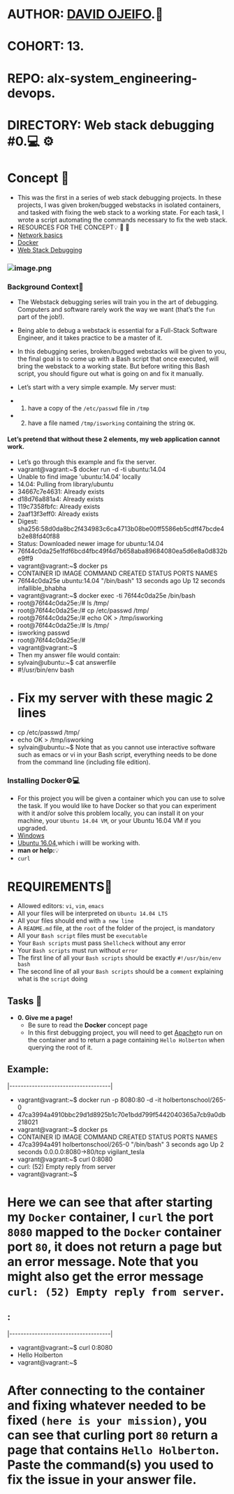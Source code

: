 # AUTHOR:         [DAVID OJEIFO](https://github.com/Kingvadee).:briefcase:
# COHORT:         13.
# REPO:		  alx-system_engineering-devops.
# DIRECTORY:	  Web stack debugging #0.:computer: :gear:

# Concept :page_with_curl:
 * This was the first in a series of web stack debugging projects. In these
projects, I was given broken/bugged webstacks in isolated containers,
and tasked with fixing the web stack to a working state. For each
task, I wrote a script automating the commands necessary to fix the
web stack.
 * RESOURCES FOR THE CONCEPT:bulb: :book: :link:
 * [Network basics](https://intranet.alxswe.com/concepts/33)
 * [Docker](https://intranet.alxswe.com/concepts/65)
 * [Web Stack Debugging](https://intranet.alxswe.com/concepts/68)
### ![image.png](https://s3.amazonaws.com/intranet-projects-files/holbertonschool-sysadmin_devops/265/uWLzjc8.jpg)

### Background Context:book:
 * The Webstack debugging series will train you in the art of debugging.
   Computers and software rarely work the way we want (that’s the `fun`
   part of the job!).
 * Being able to debug a webstack is essential for a Full-Stack Software
   Engineer, and it takes practice to be a master of it.
 * In this debugging series, broken/bugged webstacks will be given to you,
   the final goal is to come up with a Bash script that once executed, will
   bring the webstack to a working state. But before writing this Bash
   script, you should figure out what is going on and fix it manually.

 * Let’s start with a very simple example. My server must:
 * 1.	have a copy of the `/etc/passwd` file in `/tmp`
 * 2.	have a file named `/tmp/isworking` containing the string `OK`.
#### Let’s pretend that without these 2 elements, my web application cannot work.
 * Let’s go through this example and fix the server.
 * 	vagrant@vagrant:~$ docker run -d -ti ubuntu:14.04
 * 	Unable to find image 'ubuntu:14.04' locally
 * 	14.04: Pulling from library/ubuntu
 * 	34667c7e4631: Already exists
 * 	d18d76a881a4: Already exists
 * 	119c7358fbfc: Already exists
 * 	2aaf13f3eff0: Already exists
 * 	Digest: sha256:58d0da8bc2f434983c6ca4713b08be00ff5586eb5cdff47bcde4b2e88fd40f88
 * 	Status: Downloaded newer image for ubuntu:14.04
 *	76f44c0da25e1fdf6bcd4fbc49f4d7b658aba89684080ea5d6e8a0d832be9ff9
 * 	vagrant@vagrant:~$ docker ps
 * 	CONTAINER ID        IMAGE               COMMAND             CREATED             STATUS              PORTS               NAMES
 * 	76f44c0da25e        ubuntu:14.04        "/bin/bash"         13 seconds ago      Up 12 seconds                           infallible_bhabha
 * 	vagrant@vagrant:~$ docker exec -ti 76f44c0da25e /bin/bash
 * 	root@76f44c0da25e:/# ls /tmp/
 * 	root@76f44c0da25e:/# cp /etc/passwd /tmp/
 * 	root@76f44c0da25e:/# echo OK > /tmp/isworking
 * 	root@76f44c0da25e:/# ls /tmp/
 * 	isworking  passwd
 * 	root@76f44c0da25e:/#
 * 	vagrant@vagrant:~$
 *  Then my answer file would contain:
 * 	sylvain@ubuntu:~$ cat answerfile
 * 	#!/usr/bin/env bash
 * 	# Fix my server with these magic 2 lines
 * 	cp /etc/passwd /tmp/
 * 	echo OK > /tmp/isworking
 * 	sylvain@ubuntu:~$
Note that as you cannot use interactive software such as emacs or vi in your Bash script, everything needs to be done from the command line (including file edition).

### Installing Docker:gear::computer:
 * For this project you will be given a container which you can use to solve the task.
   If you would like to have Docker so that you can experiment with it and/or solve
   this problem locally, you can install it on your machine, your `Ubuntu 14.04 VM`, or
   your Ubuntu 16.04 VM if you upgraded.
 * [Windows](https://intranet.alxswe.com/rltoken/9nVKpuQIDJhZoLP4mZmbRA)
 * [Ubuntu 16.04](https://intranet.alxswe.com/rltoken/wTjFrD8iy96EZW9MFYwa9Q),which i willl be working with.
 * **man or help:**:bulb:
 * `curl`
# REQUIREMENTS:page_with_curl:
 * Allowed editors: `vi`, `vim`, `emacs`
 * All your files will be interpreted on `Ubuntu 14.04 LTS`
 * All your files should end with `a new line`
 * A `README.md` file, at the `root` of the folder of the project, is mandatory
 * All your `Bash script` files must be `executable`
 * Your `Bash scripts` must pass `Shellcheck` without any error
 * Your `Bash scripts` must run without `error`
 * The first line of all your `Bash scripts` should be exactly `#!/usr/bin/env bash`
 * The second line of all your `Bash scripts` should be a `comment` explaining what is the `script` doing

## Tasks :page_with_curl:

* **0. Give me a page!**
  * Be sure to read the **Docker** concept page
  * In this first debugging project, you will need to get [Apache](https://intranet.alxswe.com/rltoken/HVGgLL51qmuulmw802M-Jg)to run on the container
    and to return a page containing `Hello Holberton` when querying the root of it.
## 	Example:
 |------------------------------------|
 * vagrant@vagrant:~$ docker run -p 8080:80 -d -it holbertonschool/265-0
 * 47ca3994a4910bbc29d1d8925b1c70e1bdd799f5442040365a7cb9a0db218021
 * vagrant@vagrant:~$ docker ps
 * CONTAINER ID        IMAGE                   COMMAND             CREATED             STATUS              PORTS                  NAMES
 * 47ca3994a491        holbertonschool/265-0   "/bin/bash"         3 seconds ago       Up 2 seconds        0.0.0.0:8080->80/tcp   vigilant_tesla
 * vagrant@vagrant:~$ curl 0:8080
 * curl: (52) Empty reply from server
 * vagrant@vagrant:~$
# Here we can see that after starting my `Docker` container, I `curl` the port `8080` mapped to the `Docker` container port `80`, it does not return a page but an error message. Note that you might also get the error message `curl: (52) Empty reply from server`.

## :
 |------------------------------------|
 * vagrant@vagrant:~$ curl 0:8080
 * Hello Holberton
 * vagrant@vagrant:~$
# After connecting to the container and fixing whatever needed to be fixed `(here is your mission)`, you can see that curling port `80` return a page that contains `Hello Holberton`. Paste the command(s) you used to fix the issue in your answer file.
